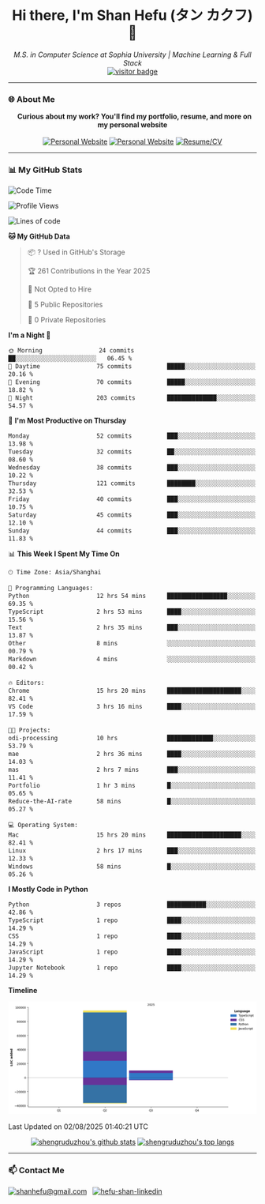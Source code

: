 <h1 align="center">
  Hi there, I'm Shan Hefu (タン カクフ) 👋
</h1>

<p align="center">
  <em>M.S. in Computer Science at Sophia University | Machine Learning & Full Stack </em>
  <br />
  <a href="https://github.com/shengruduzhou">
    <img src="https://visitor-badge.laobi.icu/badge?page_id=shengruduzhou.shengruduzhou&left_text=Visitors" alt="visitor badge"/>
  </a>
</p>

---

### 🌐 About Me

<p align="center">
  <b>Curious about my work? You'll find my portfolio, resume, and more on my personal website</b>
  <br><br>
  <a href="http://shengruduzhou.github.io/" target="blank" rel="noreferrer"><img src="https://img.shields.io/badge/Mypage-222222?style=for-the-badge&logo=githubpages&logoColor=white" alt="Personal Website"/></a>
  <a href="https://shanhefu-portfolio.vercel.app/" target="blank" rel="noreferrer"><img src="https://img.shields.io/badge/Portfolio-28a745?style=for-the-badge&logo=google-chrome&logoColor=white" alt="Personal Website"/></a>
  <a href="https://shengruduzhou.github.io/about%20me/2025/06/05/Introduction.html" target="blank" rel="noreferrer"><img src="https://img.shields.io/badge/Resume-d14836?style=for-the-badge&logo=reactiveresume&logoColor=white" alt="Resume/CV"/></a>
</p>
</p>

---

### 📊 My GitHub Stats

<!--START_SECTION:waka-->
![Code Time](http://img.shields.io/badge/Code%20Time-353%20hrs%2023%20mins-blue)

![Profile Views](http://img.shields.io/badge/Profile%20Views-0-blue)

![Lines of code](https://img.shields.io/badge/From%20Hello%20World%20I%27ve%20Written-105.7%20thousand%20lines%20of%20code-blue)

**🐱 My GitHub Data** 

> 📦 ? Used in GitHub's Storage 
 > 
> 🏆 261 Contributions in the Year 2025
 > 
> 🚫 Not Opted to Hire
 > 
> 📜 5 Public Repositories 
 > 
> 🔑 0 Private Repositories 
 > 
**I'm a Night 🦉** 

```text
🌞 Morning                24 commits          ██░░░░░░░░░░░░░░░░░░░░░░░   06.45 % 
🌆 Daytime                75 commits          █████░░░░░░░░░░░░░░░░░░░░   20.16 % 
🌃 Evening                70 commits          █████░░░░░░░░░░░░░░░░░░░░   18.82 % 
🌙 Night                  203 commits         ██████████████░░░░░░░░░░░   54.57 % 
```
📅 **I'm Most Productive on Thursday** 

```text
Monday                   52 commits          ███░░░░░░░░░░░░░░░░░░░░░░   13.98 % 
Tuesday                  32 commits          ██░░░░░░░░░░░░░░░░░░░░░░░   08.60 % 
Wednesday                38 commits          ███░░░░░░░░░░░░░░░░░░░░░░   10.22 % 
Thursday                 121 commits         ████████░░░░░░░░░░░░░░░░░   32.53 % 
Friday                   40 commits          ███░░░░░░░░░░░░░░░░░░░░░░   10.75 % 
Saturday                 45 commits          ███░░░░░░░░░░░░░░░░░░░░░░   12.10 % 
Sunday                   44 commits          ███░░░░░░░░░░░░░░░░░░░░░░   11.83 % 
```


📊 **This Week I Spent My Time On** 

```text
🕑︎ Time Zone: Asia/Shanghai

💬 Programming Languages: 
Python                   12 hrs 54 mins      █████████████████░░░░░░░░   69.35 % 
TypeScript               2 hrs 53 mins       ████░░░░░░░░░░░░░░░░░░░░░   15.56 % 
Text                     2 hrs 35 mins       ███░░░░░░░░░░░░░░░░░░░░░░   13.87 % 
Other                    8 mins              ░░░░░░░░░░░░░░░░░░░░░░░░░   00.79 % 
Markdown                 4 mins              ░░░░░░░░░░░░░░░░░░░░░░░░░   00.42 % 

🔥 Editors: 
Chrome                   15 hrs 20 mins      █████████████████████░░░░   82.41 % 
VS Code                  3 hrs 16 mins       ████░░░░░░░░░░░░░░░░░░░░░   17.59 % 

🐱‍💻 Projects: 
odi-processing           10 hrs              █████████████░░░░░░░░░░░░   53.79 % 
mae                      2 hrs 36 mins       ████░░░░░░░░░░░░░░░░░░░░░   14.03 % 
mas                      2 hrs 7 mins        ███░░░░░░░░░░░░░░░░░░░░░░   11.41 % 
Portfolio                1 hr 3 mins         █░░░░░░░░░░░░░░░░░░░░░░░░   05.65 % 
Reduce-the-AI-rate       58 mins             █░░░░░░░░░░░░░░░░░░░░░░░░   05.27 % 

💻 Operating System: 
Mac                      15 hrs 20 mins      █████████████████████░░░░   82.41 % 
Linux                    2 hrs 17 mins       ███░░░░░░░░░░░░░░░░░░░░░░   12.33 % 
Windows                  58 mins             █░░░░░░░░░░░░░░░░░░░░░░░░   05.26 % 
```

**I Mostly Code in Python** 

```text
Python                   3 repos             ███████████░░░░░░░░░░░░░░   42.86 % 
TypeScript               1 repo              ████░░░░░░░░░░░░░░░░░░░░░   14.29 % 
CSS                      1 repo              ████░░░░░░░░░░░░░░░░░░░░░   14.29 % 
JavaScript               1 repo              ████░░░░░░░░░░░░░░░░░░░░░   14.29 % 
Jupyter Notebook         1 repo              ████░░░░░░░░░░░░░░░░░░░░░   14.29 % 
```



**Timeline**

![Lines of Code chart](https://raw.githubusercontent.com/shengruduzhou/shengruduzhou/main/assets/bar_graph.png)


 Last Updated on 02/08/2025 01:40:21 UTC
<!--END_SECTION:waka-->

<p align="center">
  <a href="https://github.com/shengruduzhou" target="_blank" rel="noreferrer">
    <a href="https://github.com/shengruduzhou" target="blank"><img src="https://github-readme-stats.vercel.app/api?username=shengruduzhou&show_icons=true&locale=en&theme=tokyonight&count_private=true" alt="shengruduzhou's github stats"/></a>
    <a href="https://github.com/shengruduzhou" target="blank"><img src="https://github-readme-stats.vercel.app/api/top-langs/?username=shengruduzhou&layout=compact&locale=en&theme=tokyonight" alt="shengruduzhou's top langs"/></a>
  </a>
</p>

---

### 📫 Contact Me

<p align="left">
  <a href="mailto:shanhefu@gmail.com" target="blank"><img align="center" src="https://img.shields.io/badge/Gmail-D14836?style=for-the-badge&logo=gmail&logoColor=white" alt="shanhefu@gmail.com" /></a>
  <a href="https://linkedin.com/in/hefu-shan-054b24361/" target="blank"><img align="center" src="https://img.shields.io/badge/LinkedIn-0077B5?style=for-the-badge&logo=linkedin&logoColor=white" alt="hefu-shan-linkedin" /></a>
</p>

